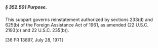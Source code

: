 ##### § 352.501 Purpose. #####

This subpart governs reinstatement authorized by sections 233(d) and 625(b) of the Foreign Assistance Act of 1961, as amended (22 U.S.C. 2193(d) and 22 U.S.C. 235(b)).

[36 FR 13897, July 28, 1971]